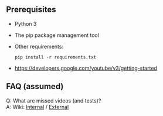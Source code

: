 ## Prerequisites

*   Python 3

*   The pip package management tool

*   Other requirements:
    ```
    pip install -r requirements.txt

* https://developers.google.com/youtube/v3/getting-started

## FAQ (assumed)

Q: What are missed videos (and tests)? <br/>
A: Wiki: [Internal](https://git.vpn/BluABK/sane-yt-subfeed/wikis/Missed-videos-(and-tests)) / [External](https://git.blucoders.net/BluABK/sane-yt-subfeed/wikis/Missed-videos-(and-tests))